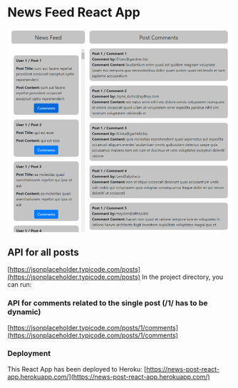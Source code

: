 # News Feed React App

![Output](readme.PNG)

## API for all posts

[https://jsonplaceholder.typicode.com/posts](https://jsonplaceholder.typicode.com/posts)
In the project directory, you can run:

### API for comments related to the single post (/1/ has to be dynamic)

[https://jsonplaceholder.typicode.com/posts/1/comments](https://jsonplaceholder.typicode.com/posts/1/comments)

### Deployment

This React App has been deployed to Heroku: [https://news-post-react-app.herokuapp.com/](https://news-post-react-app.herokuapp.com/)
